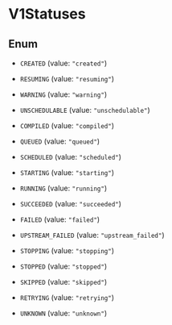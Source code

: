 

# V1Statuses

## Enum


* `CREATED` (value: `"created"`)

* `RESUMING` (value: `"resuming"`)

* `WARNING` (value: `"warning"`)

* `UNSCHEDULABLE` (value: `"unschedulable"`)

* `COMPILED` (value: `"compiled"`)

* `QUEUED` (value: `"queued"`)

* `SCHEDULED` (value: `"scheduled"`)

* `STARTING` (value: `"starting"`)

* `RUNNING` (value: `"running"`)

* `SUCCEEDED` (value: `"succeeded"`)

* `FAILED` (value: `"failed"`)

* `UPSTREAM_FAILED` (value: `"upstream_failed"`)

* `STOPPING` (value: `"stopping"`)

* `STOPPED` (value: `"stopped"`)

* `SKIPPED` (value: `"skipped"`)

* `RETRYING` (value: `"retrying"`)

* `UNKNOWN` (value: `"unknown"`)



